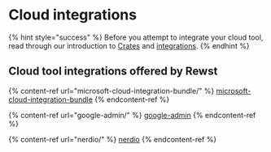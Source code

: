 # Cloud integrations

{% hint style="success" %}
Before you attempt to integrate your cloud tool, read through our introduction to [Crates](https://docs.rewst.help/prebuilt-automations/crates) and [integrations](https://docs.rewst.help/documentation/integrations).
{% endhint %}

## Cloud tool integrations offered by Rewst

{% content-ref url="microsoft-cloud-integration-bundle/" %}
[microsoft-cloud-integration-bundle](microsoft-cloud-integration-bundle/)
{% endcontent-ref %}

{% content-ref url="google-admin/" %}
[google-admin](google-admin/)
{% endcontent-ref %}

{% content-ref url="nerdio/" %}
[nerdio](nerdio/)
{% endcontent-ref %}

